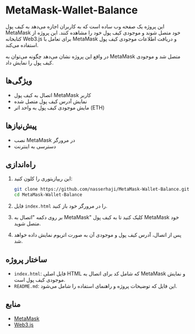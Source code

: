 # MetaMask-Wallet-Balance
این پروژه یک صفحه وب ساده است که به کاربران اجازه می‌دهد به کیف پول MetaMask خود متصل شوند و موجودی کیف پول خود را مشاهده کنند. این پروژه از کتابخانه Web3.js برای تعامل با MetaMask و دریافت اطلاعات موجودی کیف پول استفاده می‌کند.


در واقع این پروژه نشان می‌دهد چگونه می‌توان به MetaMask متصل شد و موجودی کیف پول را نمایش داد.

## ویژگی‌ها
- اتصال به کیف پول MetaMask کاربر
-  نمایش آدرس کیف پول متصل شده
- مایش موجودی کیف پول به واحد اتر (ETH)

## پیش‌نیازها

- نصب MetaMask در مرورگر
- دسترسی به اینترنت

## راه‌اندازی

1. این ریپازیتوری را کلون کنید:
    ```sh
    git clone https://github.com/nasserhaji/MetaMask-Wallet-Balance.git
    cd MetaMask-Wallet-Balance
    ```

2. فایل `index.html` را در مرورگر خود باز کنید.

3. بر روی دکمه "اتصال به MetaMask" کلیک کنید تا به کیف پول MetaMask خود متصل شوید.

4. پس از اتصال، آدرس کیف پول و موجودی آن به صورت اتریوم نمایش داده خواهد شد.

## ساختار پروژه

- `index.html`: فایل اصلی HTML که شامل کد برای اتصال به MetaMask و نمایش موجودی کیف پول است.
- `README.md`: این فایل که توضیحات پروژه و راهنمای استفاده را شامل می‌شود.

## منابع

- [MetaMask](https://metamask.io/)
- [Web3.js](https://web3js.readthedocs.io/)

